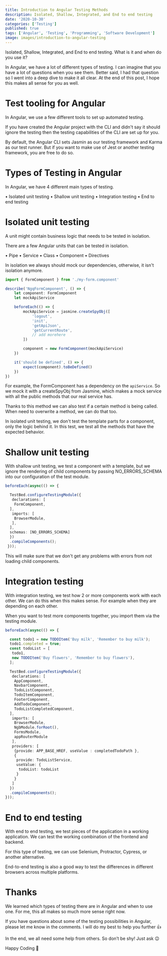 ```yaml
---
title: Introduction to Angular Testing Methods
description: Isolated, Shallow, Integrated, and End to end testing
date: '2020-10-30'
categories: ['Testing']
published: true
tags: ['Angular', 'Testing', 'Programming', 'Software Development']
image: images/introduction-to-angular-testing
---
```


Isolated, Shallow, Integrated, and End to end testing. What is it and when do you use it?

In Angular, we have a lot of different types of testing. I can imagine that you have a lot of questions when you see them. Better said, I had that question so I went into a deep dive to make it all clear. At the end of this post, I hope this makes all sense for you as well.

# Test tooling for Angular

In Angular, we use a few different tools to set up automated testing.

If you have created the Angular project with the CLI and didn't say it should ignore the testing then the testing capabilities of the CLI are set up for you.

By default, the Angular CLI sets Jasmin as our testing framework and Karma as our test runner. But if you want to make use of Jest or another testing framework, you are free to do so.

# Types of Testing in Angular

In Angular, we have 4 different main types of testing.

• Isolated unit testing
• Shallow unit testing
• Integration testing
• End to end testing

# Isolated unit testing

A unit might contain business logic that needs to be tested in isolation.

There are a few Angular units that can be tested in isolation.

• Pipe
• Service
• Class
• Component
• Directives

In isolation we always should mock our dependencies, otherwise, it isn't isolation anymore.
```typescript
import { FormComponent } from './my-form.component'

describe('NgqFormComponent', () => {
	let component: FormComponent
	let mockApiService

	beforeEach(() => {
		mockApiService = jasmine.createSpyObj([
			'logout',
			'init',
			'getApiJson',
			'getCurrentRoute',
			// add morehere
		])

		component = new FormComponent(mockApiService)
	})

	it('should be defined', () => {
		expect(component).toBeDefined()
	})
})
```

For example, the FormComponent has a dependency on the `apiService`. So we mock it with a createSpyObj from Jasmine, which makes a mock service with all the public methods that our real service has.

Thanks to this method we can also test if a certain method is being called. When need to overwrite a method, we can do that too.

In isolated unit testing, we don't test the template parts for a component, only the logic behind it. In this test, we test all the methods that have the expected behavior.

# Shallow unit testing

With shallow unit testing, we test a component with a template, but we ignore the rendering of child components by passing NO_ERRORS_SCHEMA into our configuration of the test module.
```typescript
beforeEach(async(() => {

  TestBed.configureTestingModule({
   declarations: [
    FormComponent,
  ],
   imports: [
    BrowserModule,
   ],
  ],
  schemas: [NO_ERRORS_SCHEMA]
  })
  .compileComponents();
 }));
 ```

This will make sure that we don't get any problems with errors from not loading child components.

# Integration testing

With integration testing, we test how 2 or more components work with each other. We can do this when this makes sense. For example when they are depending on each other.

When you want to test more components together, you import them via the testing module.

```typescript
beforeEach(async(() => {

  const todo1 = new TODOItem('Buy milk', 'Remember to buy milk');
  todo1.completed = true;
  const todoList = [
   todo1,
   new TODOItem('Buy flowers', 'Remember to buy flowers'),
  ];

  TestBed.configureTestingModule({
   declarations: [
    AppComponent,
    NavbarComponent,
    TodoListComponent,
    TodoItemComponent,
    FooterComponent,
    AddTodoComponent,
    TodoListCompletedComponent,
  ],
   imports: [
    BrowserModule,
    NgbModule.forRoot(),
    FormsModule,
    appRouterModule
   ],
   providers: [
    {provide: APP_BASE_HREF, useValue : completedTodoPath },
    {
     provide: TodoListService,
     useValue: {
      todoList: todoList
     }
    }
   ]
  })
  .compileComponents();
}));
```


# End to end testing

With end to end testing, we test pieces of the application in a working application. We can test the working combination of the frontend and backend.

For this type of testing, we can use Selenium, Protractor, Cypress, or another alternative.

End-to-end testing is also a good way to test the differences in different browsers across multiple platforms.

# Thanks

We learned which types of testing there are in Angular and when to use one. For me, this all makes so much more sense right now.

If you have questions about some of the testing possibilities in Angular, please let me know in the comments. I will do my best to help you further 👍

In the end, we all need some help from others. So don’t be shy! Just ask 😉

Happy Coding 🚀